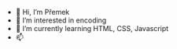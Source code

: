 - 👋 Hi, I’m Přemek
- 👀 I’m interested in encoding
- 🌱 I’m currently learning HTML, CSS, Javascript
- 📫

<!---
Premydiv/Premydiv is a ✨ special ✨ repository because its `README.md` (this file) appears on your GitHub profile.
You can click the Preview link to take a look at your changes.
--->
